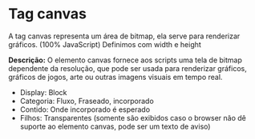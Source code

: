 # Tag canvas

A tag canvas representa um área de bitmap, ela serve para renderizar gráficos. (100% JavaScript)
Definimos com width e height

**Descrição:** O elemento canvas fornece aos scripts uma tela de bitmap dependente da resolução, que pode ser usada para renderizar gráficos, gráficos de jogos, arte ou outras imagens visuais em tempo real.

- Display: Block
- Categoria: Fluxo, Fraseado, incorporado
- Contido: Onde incorporado é esperado
- Filhos: Transparentes (somente são exibidos caso o browser não dê suporte ao elemento canvas, pode ser um texto de aviso)
